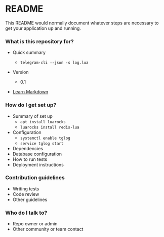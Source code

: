 # README #

This README would normally document whatever steps are necessary to get your application up and running.

### What is this repository for? ###

* Quick summary
	- ```telegram-cli --json -s log.lua```
	
* Version
	- 0.1
* [Learn Markdown](https://bitbucket.org/tutorials/markdowndemo)

### How do I get set up? ###

* Summary of set up
	- ```apt install luarocks```
	- ```luarocks install redis-lua```
* Configuration
	- ```systemctl enable tglog```
	- ```service tglog start```
* Dependencies
* Database configuration
* How to run tests
* Deployment instructions

### Contribution guidelines ###

* Writing tests
* Code review
* Other guidelines

### Who do I talk to? ###

* Repo owner or admin
* Other community or team contact